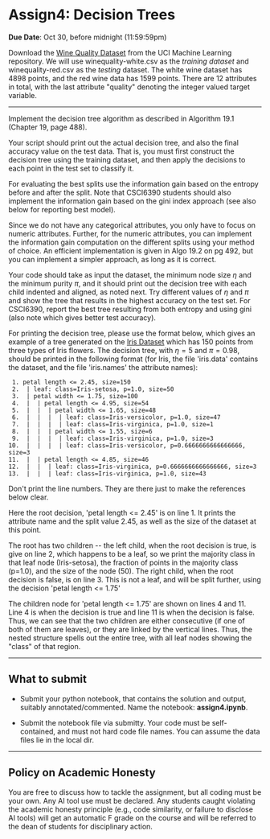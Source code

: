 <!--
.. title: CSCI4390-6390 Assign4
.. slug: dm_assign4
.. date: 2023-10-23 13:23:01 UTC-04:00
.. tags: 
.. category: 
.. link: 
.. description: 
.. has_math: True
.. type: text
-->

# Assign4: Decision Trees

**Due Date**: Oct 30, before midnight (11:59:59pm)

Download the [Wine Quality
Dataset](https://archive.ics.uci.edu/dataset/186/wine+quality) from the UCI
Machine Learning repository. We will use winequality-white.csv as the
*training dataset* and winequality-red.csv as the *testing* dataset.
The white wine dataset has 4898 points, and the red wine data has 1599
points. There are 12 attributes in total, with the last attribute "quality"
denoting the integer valued target variable. 

---

Implement the decision tree algorithm as described in
Algorithm 19.1 (Chapter 19, page 488). 

Your script should print out the actual decision tree, and also the final
accuracy value on the test data. That is, you must first construct the
decision tree using the training dataset, and then apply the decisions to
each point in the test set to classify it. 

For evaluating the best splits use the information gain based on the entropy
before and after the split. Note that CSCI6390 students should also
implement the information gain based on the gini index approach (see also
below for reporting best model).

Since we do not have any categorical
attributes, you only have to focus on numeric attributes. Further, for
the numeric attributes, you can implement the information gain computation
on the different splits using your method of choice. An efficient
implementation is given in Algo 19.2 on pg 492, but you can implement a
simpler approach, as long as it is correct.

Your code should take as input the dataset, the minimum node size $\eta$ and
the minimum purity $\pi$, and it should print out the decision tree with
each child indented and aligned, as noted next. Try different values of
$\eta$ and $\pi$ and show the tree that results in the highest accuracy on
the test set. For CSCI6390, report the best tree resulting from both entropy
and using gini (also note which gives better test accuracy).

For printing the decision tree, please use the format below, which gives an
example of a tree generated on the [Iris
Dataset](https://archive.ics.uci.edu/dataset/53/iris) which has 150 points
from three types of Iris flowers. The decision tree, with $\eta=5$ and
$\pi=0.98$, should be printed in the following format (for Iris, the
file 'iris.data' contains the dataset, and the file 'iris.names' the
attribute names):
```
 1. petal length <= 2.45, size=150
 2.  | leaf: class=Iris-setosa, p=1.0, size=50
 3.  | petal width <= 1.75, size=100
 4.  |  | petal length <= 4.95, size=54
 5.  |  |  | petal width <= 1.65, size=48
 6.  |  |  |  | leaf: class=Iris-versicolor, p=1.0, size=47
 7.  |  |  |  | leaf: class=Iris-virginica, p=1.0, size=1
 8.  |  |  | petal width <= 1.55, size=6
 9.  |  |  |  | leaf: class=Iris-virginica, p=1.0, size=3
10.  |  |  |  | leaf: class=Iris-versicolor, p=0.6666666666666666, size=3
11.  |  | petal length <= 4.85, size=46
12.  |  |  | leaf: class=Iris-virginica, p=0.6666666666666666, size=3
13.  |  |  | leaf: class=Iris-virginica, p=1.0, size=43
```
Don't print the line numbers. They are there just to make the references
below clear. 

Here the root decision, 'petal length <= 2.45' is on line 1. It prints the
attribute name and the split value 2.45, as well as the size of the dataset
at this point.

The root has two children -- the left child, when the root decision is true,
is give on line 2, which happens to be a leaf, so we print the majority
class in that leaf node (Iris-setosa), the fraction of points in the
majority class (p=1.0), and the size of the node (50). The right child, when
the root decision is false, is on line 3. This is not a leaf, and will be
split further, using the decision 'petal length <= 1.75'

The children node for 'petal length <= 1.75' are shown on lines 4 and 11.
Line 4 is when the decision is true and line 11 is when the decision is
false. Thus, we can see that the two children are either consecutive (if one
of both of them are leaves), or they are linked by the vertical lines. Thus,
the nested structure spells out the entire tree, with all leaf nodes showing
the "class" of that region.

---

## What to submit

* Submit your python notebook, that contains the solution and output,
suitably annotated/commented. Name the notebook: **assign4.ipynb**.


* Submit the notebook file via submitty. Your code must be self-contained,
    and must not hard code file names. You can assume the data files lie in
    the local dir.

---

## Policy on Academic Honesty

You are free to discuss how to tackle the assignment, but all coding must be
your own. Any AI tool use must be declared. Any students caught violating
the academic honesty principle (e.g., code similarity, or failure to
disclose AI tools) will get an automatic F grade on the course and will be
referred to the dean of students for disciplinary action.

